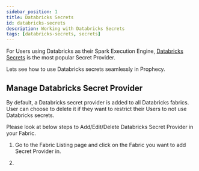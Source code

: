 ```yaml
---
sidebar_position: 1
title: Databricks Secrets
id: databricks-secrets
description: Working with Databricks Secrets
tags: [databricks-secrets, secrets]
---
```


For Users using Databricks as their Spark Execution Engine, [Databricks Secrets](https://docs.databricks.com/en/security/secrets/index.html) is the most popular Secret Provider.

Lets see how to use Databricks secrets seamlessly in Prophecy.

## Manage Databricks Secret Provider

By default, a Databricks secret provider is added to all Databricks fabrics.
User can choose to delete it if they want to restrict their Users to not use Databricks secrets.

Please look at below steps to Add/Edit/Delete Databricks Secret Provider in your Fabric.

1. Go to the Fabric Listing page and click on the Fabric you want to add Secret Provider in.

2.
